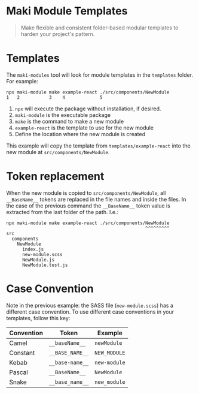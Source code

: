 # Maki Module Templates

> Make flexible and consistent folder-based modular templates to harden your project's pattern.

# Templates

The `maki-modules` tool will look for module templates in the `templates` folder. For example:

```shell
npx maki-module make example-react ./src/components/NewModule
1   2           3    4             5
```

1. `npx` will execute the package without installation, if desired.
1. `maki-module` is the executable package
1. `make` is the command to make a new module
1. `example-react` is the template to use for the new module
1. Define the location where the new module is created

This example will copy the template from `templates/example-react` into the new module at `src/components/NewModule`.

# Token replacement

When the new module is copied to `src/components/NewModule`, all `__BaseName__` tokens are replaced in the file names and inside the files. In the case of the previous command the `__BaseName__` token value is extracted from the last folder of the path. I.e.:

```
npx maki-module make example-react ./src/components/NewModule
                                                    ^^^^^^^^^
src
  components
    NewModule
      index.js
      new-module.scss
      NewModule.js
      NewModule.test.js
```

# Case Convention

Note in the previous example: the SASS file (`new-module.scss`) has a different case convention. To use different case conventions in your templates, follow this key:

| Convention | Token           | Example      |
| ---------- | --------------- | ------------ |
| Camel      | `__baseName__`  | `newModule`  |
| Constant   | `__BASE_NAME__` | `NEW_MODULE` |
| Kebab      | `__base-name__` | `new-module` |
| Pascal     | `__BaseName__`  | `NewModule`  |
| Snake      | `__base_name__` | `new_module` |
